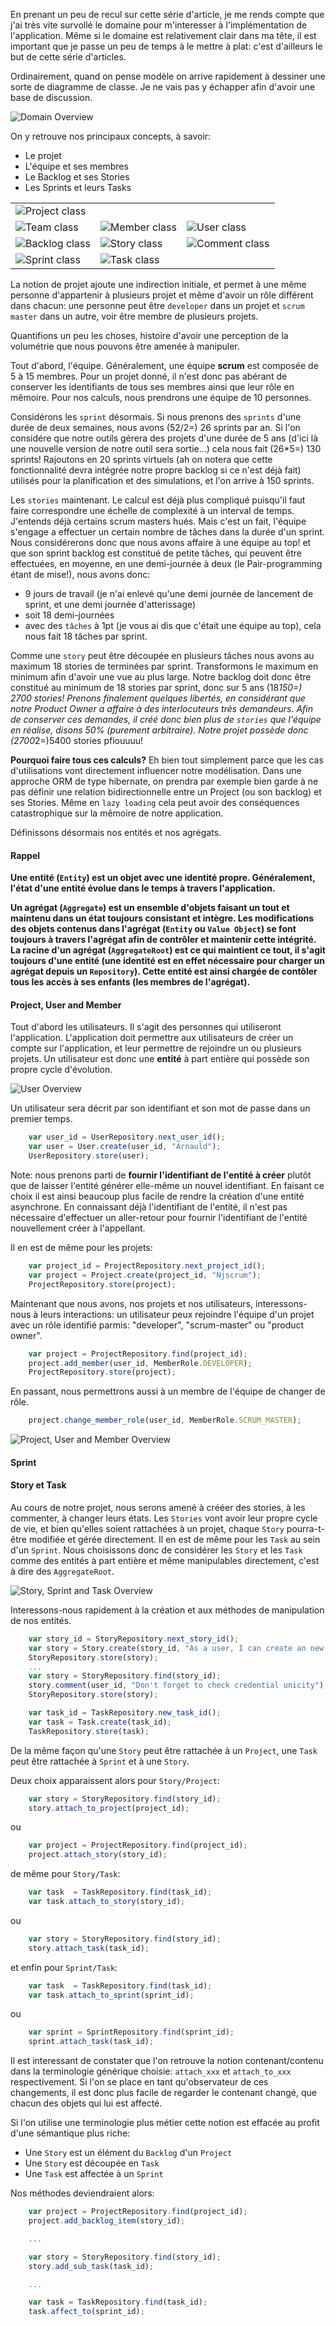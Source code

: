En prenant un peu de recul sur cette série d'article, je me rends compte que j'ai très vite survollé le 
domaine pour m'interesser à l'implémentation de l'application. Même si le domaine est relativement clair
dans ma tête, il est important que je passe un peu de temps à le mettre à plat: c'est d'ailleurs le but 
de cette série d'articles.

Ordinairement, quand on pense modèle on arrive rapidement à dessiner une sorte de diagramme de classe. 
Je ne vais pas y échapper afin d'avoir une base de discussion.

![Domain Overview][domain-overview-01]

[domain-overview-01]:https://github.com/Arnauld/CQRS-Ramblings/blob/master/doc/images/overall-domain-01-yuml.png?raw=true

On y retrouve nos principaux concepts, à savoir:

* Le projet
* L'équipe et ses membres
* Le Backlog et ses Stories
* Les Sprints et leurs Tasks

<table style="border:0">
	<tr>
		<td>
			<img src="https://github.com/Arnauld/CQRS-Ramblings/blob/master/doc/images/overall-domain-project-yuml.png?raw=true" alt="Project class">
		</td>
		<td>&nbsp;</td>
		<td>&nbsp;</td>
	</tr>
	<tr>
		<td>
			<img src="https://github.com/Arnauld/CQRS-Ramblings/blob/master/doc/images/overall-domain-team-yuml.png?raw=true" alt="Team class">    
		</td>
		<td>
			<img src="https://github.com/Arnauld/CQRS-Ramblings/blob/master/doc/images/overall-domain-member-yuml.png?raw=true" alt="Member class">
		</td>
		<td>
			<img src="https://github.com/Arnauld/CQRS-Ramblings/blob/master/doc/images/overall-domain-user-yuml.png?raw=true" alt="User class">
		</td>
	</tr>
	<tr>
		<td>
			<img src="https://github.com/Arnauld/CQRS-Ramblings/blob/master/doc/images/overall-domain-backlog-yuml.png?raw=true" alt="Backlog class">
		</td>
		<td>
			<img src="https://github.com/Arnauld/CQRS-Ramblings/blob/master/doc/images/overall-domain-story-yuml.png?raw=true" alt="Story class">
		</td>
		<td>
			<img src="https://github.com/Arnauld/CQRS-Ramblings/blob/master/doc/images/overall-domain-comment-yuml.png?raw=true" alt="Comment class">
		</td>
	</tr>
	<tr>
		<td>
			<img src="https://github.com/Arnauld/CQRS-Ramblings/blob/master/doc/images/overall-domain-sprint-yuml.png?raw=true" alt="Sprint class">
		</td>
		<td>
			<img src="https://github.com/Arnauld/CQRS-Ramblings/blob/master/doc/images/overall-domain-task-yuml.png?raw=true" alt="Task class">
		</td>
		<td>&nbsp;</td>
	</tr>
</table>


La notion de projet ajoute une indirection initiale, et permet à une même personne d'appartenir à plusieurs
projet et même d'avoir un rôle différent dans chacun: une personne peut être `developer` dans un projet et
`scrum master` dans un autre, voir être membre de plusieurs projets.

Quantifions un peu les choses, histoire d'avoir une perception de la volumétrie que nous pouvons être amenée
à manipuler.

Tout d'abord, l'équipe. Généralement, une équipe **scrum** est composée de 5 à 15 membres.
Pour un projet donné, il n'est donc pas abérant de conserver les identifiants de tous ses membres ainsi 
que leur rôle en mêmoire. Pour nos calculs, nous prendrons une équipe de 10 personnes.

Considérons les `sprint` désormais. Si nous prenons des `sprints` d'une durée de deux semaines, nous avons 
(52/2=) 26 sprints par an. Si l'on considére que notre outils gérera des projets d'une durée de 5 ans (d'ici
là une nouvelle version de notre outil sera sortie...) cela nous fait (26*5=) 130 sprints! Rajoutons en 20
sprints virtuels (ah on notera que cette fonctionnalité devra intégrée notre propre backlog si ce n'est
déjà fait) utilisés pour la planification et des simulations, et l'on arrive à 150 sprints.

Les `stories` maintenant. Le calcul est déjà plus compliqué puisqu'il faut faire correspondre une échelle
de complexité à un interval de temps. J'entends déjà certains scrum masters hués. Mais c'est un fait, l'équipe
s'engage a effectuer un certain nombre de tâches dans la durée d'un sprint. Nous considérerons donc que nous
avons affaire à une équipe au top! et que son sprint backlog est constitué de petite tâches, qui peuvent être
effectuées, en moyenne, en une demi-journée à deux (le Pair-programming étant de mise!), nous avons donc:

* 9 jours de travail (je n'ai enlevé qu'une demi journée de lancement de sprint, et une demi journée
  d'atterissage)
* soit 18 demi-journées
* avec des `tâches` à 1pt (je vous ai dis que c'était une équipe au top), cela nous fait 18 tâches par sprint.

Comme une `story` peut être découpée en plusieurs tâches nous avons au maximum 18 stories de terminées
par sprint. Transformons le maximum en minimum afin d'avoir une vue au plus large. Notre backlog doit donc être
constitué au minimum de 18 stories par sprint, donc sur 5 ans (18*150=) 2700 stories!
Prenons finalement quelques libertés, en considérant que notre Product Owner a affaire à des interlocuteurs
très demandeurs. Afin de conserver ces demandes, il créé donc bien plus de `stories` que l'équipe en réalise, 
disons 50% (purement arbitraire).
Notre projet possède donc (2700*2=)5400 stories pfiouuuu!

**Pourquoi faire tous ces calculs?** Eh bien tout simplement parce que les cas d'utilisations vont directement
influencer notre modélisation. Dans une approche ORM de type hibernate, on prendra par exemple bien garde à ne
pas définir une relation bidirectionnelle entre un Project (ou son backlog) et ses Stories. Même en `lazy loading`
cela peut avoir des conséquences catastrophique sur la mêmoire de notre application.

Définissons désormais nos entités et nos agrégats.

#### Rappel 

**Une entité (`Entity`) est un objet avec une identité propre. Généralement, l'état d'une entité
évolue dans le temps à travers l'application.** 

**Un agrégat (`Aggregate`) est un ensemble d'objets faisant un tout et maintenu dans un état toujours consistant et 
intègre. Les modifications des objets contenus dans l'agrégat (`Entity` ou `Value Object`) se font toujours à travers 
l'agrégat afin de contrôler et maintenir cette intégrité. 
La racine d'un agrégat (`AggregateRoot`) est ce qui maintient ce tout, il s'agit toujours d'une entité (une 
identité est en effet nécessaire pour charger un agrégat depuis un `Repository`). 
Cette entité est ainsi chargée de contôler tous les accès à ses enfants (les membres de l'agrégat).**


#### Project, User and Member

Tout d'abord les utilisateurs. Il s'agit des personnes qui utiliseront l'application. L'application
doit permettre aux utilisateurs de créer un compte sur l'application, et leur permettre de rejoindre
un ou plusieurs projets.
Un utilisateur est donc une **entité** à part entière qui possède son propre cycle d'évolution.

![User Overview](https://github.com/Arnauld/CQRS-Ramblings/blob/master/doc/images/overall-domain-user-75%25-yuml.png?raw=true)

Un utilisateur sera décrit par son identifiant et son mot de passe dans un premier temps.

```js
    var user_id = UserRepository.next_user_id();
    var user = User.create(user_id, "Arnauld");
    UserRepository.store(user);
```

Note: nous prenons parti de **fournir l'identifiant de l'entité à créer** plutôt que de laisser l'entité 
générer elle-même un nouvel identifiant. En faisant ce choix il est ainsi beaucoup plus facile de rendre
la création d'une entité asynchrone. En connaissant déjà l'identifiant de l'entité, il n'est pas 
nécessaire d'effectuer un aller-retour pour fournir l'identifiant de l'entité nouvellement créer à l'appellant.

Il en est de même pour les projets:

```js
    var project_id = ProjectRepository.next_project_id();
    var project = Project.create(project_id, "Njscrum");
    ProjectRepository.store(project);
```

Maintenant que nous avons, nos projets et nos utilisateurs, interessons-nous à leurs interactions: un utilisateur
peux rejoindre l'équipe d'un projet avec un rôle identifié parmis: "developer", "scrum-master" ou "product owner".

```js
	var project = ProjectRepository.find(project_id);
    project.add_member(user_id, MemberRole.DEVELOPER);
    ProjectRepository.store(project);
```

En passant, nous permettrons aussi à un membre de l'équipe de changer de rôle.

```js
    project.change_member_role(user_id, MemberRole.SCRUM_MASTER);
```

![Project, User and Member Overview](https://github.com/Arnauld/CQRS-Ramblings/blob/master/doc/images/overall-domain-project-member-75%25-yuml.png?raw=true)


#### Sprint



#### Story et Task

Au cours de notre projet, nous serons amené à crééer des stories, à les commenter, à changer leurs états. Les `Stories`
vont avoir leur propre cycle de vie, et bien qu'elles soient rattachées à un projet, chaque `Story` pourra-t-être
modifiée et gérée directement. Il en est de même pour les `Task` au sein d'un `Sprint`. Nous choisissons donc de
considérer les `Story` et les `Task` comme des entités à part entière et même manipulables directement, c'est à
dire des `AggregateRoot`.

![Story, Sprint and Task Overview](https://github.com/Arnauld/CQRS-Ramblings/blob/master/doc/images/overall-domain-story-sprint-task-75%25-yuml.png?raw=true)

Interessons-nous rapidement à la création et aux méthodes de manipulation de nos entités.


```js
    var story_id = StoryRepository.next_story_id();
	var story = Story.create(story_id, "As a user, I can create an new account", description);
	StoryRepository.store(story);
	...
	var story = StoryRepository.find(story_id);
	story.comment(user_id, "Don't forget to check credential unicity");
	StoryRepository.store(story);
```

```js
	var task_id = TaskRepository.new_task_id();
	var task = Task.create(task_id);
	TaskRepository.store(task);
```

De la même façon qu'une `Story` peut être rattachée à un `Project`, 
une `Task` peut être rattachée à `Sprint` et à une `Story`.

Deux choix apparaissent alors pour `Story/Project`:

```js
	var story = StoryRepository.find(story_id);
	story.attach_to_project(project_id);
```

ou

```js
	var project = ProjectRepository.find(project_id);
	project.attach_story(story_id);
```

de même pour `Story/Task`:


```js
	var task  = TaskRepository.find(task_id);
	var task.attach_to_story(story_id);
```

ou

```js
	var story = StoryRepository.find(story_id);
	story.attach_task(task_id);
```

et enfin pour `Sprint/Task`:

```js
	var task  = TaskRepository.find(task_id);
	var task.attach_to_sprint(sprint_id);
```

ou

```js
	var sprint = SprintRepository.find(sprint_id);
	sprint.attach_task(task_id);
```

Il est interessant de constater que l'on retrouve la notion contenant/contenu dans la terminologie
générique choisie: `attach_xxx` et `attach_to_xxx` respectivement. Si l'on se place en tant qu'observateur
de ces changements, il est donc plus facile de regarder le contenant changé, que chacun des objets qui lui
est affecté.

Si l'on utilise une terminologie plus métier cette notion est effacée au profit
d'une sémantique plus riche:

* Une `Story`  est un élément du `Backlog` d'un `Project`
* Une `Story` est découpée en `Task`
* Une `Task` est affectée à un `Sprint`

Nos méthodes deviendraient alors:

```js
    var project = ProjectRepository.find(project_id);
	project.add_backlog_item(story_id);

	...

	var story = StoryRepository.find(story_id);
	story.add_sub_task(task_id);

	...

	var task = TaskRepository.find(task_id);
	task.affect_to(sprint_id);
```


